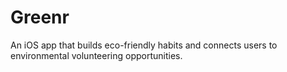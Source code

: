 # Greenr
An iOS app that builds eco-friendly habits and connects users to environmental volunteering opportunities.
